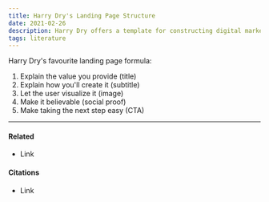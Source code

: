 ```yaml
---
title: Harry Dry's Landing Page Structure
date: 2021-02-26
description: Harry Dry offers a template for constructing digital marketing landing pages.
tags: literature
---
```


Harry Dry's favourite landing page formula:

1) Explain the value you provide (title)
2) Explain how you'll create it (subtitle)
3) Let the user visualize it (image)
4) Make it believable (social proof)
5) Make taking the next step easy (CTA)

---
#### Related
- Link

#### Citations
- Link